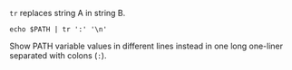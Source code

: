 `tr` replaces string A in string B.

```shell
echo $PATH | tr ':' '\n'
```

Show PATH variable values in different lines instead in one long one-liner separated with colons (`:`).
